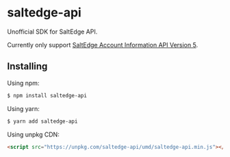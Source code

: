 # saltedge-api

Unofficial SDK for SaltEdge API.

Currently only support [SaltEdge Account Information API Version 5](https://docs.saltedge.com/account_information/v5/).

## Installing

Using npm:

```bash
$ npm install saltedge-api
```

Using yarn:

```bash
$ yarn add saltedge-api
```

Using unpkg CDN:

```html
<script src="https://unpkg.com/saltedge-api/umd/saltedge-api.min.js"></script>
```
